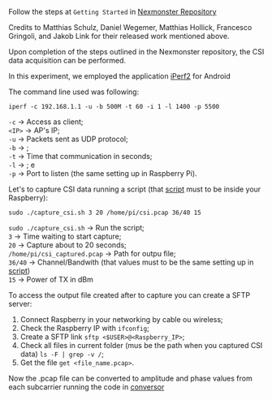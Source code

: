 Follow the steps at `Getting Started` in [Nexmonster Repository](https://github.com/nexmonster/nexmon_csi/tree/pi-5.10.92)

Credits to Matthias Schulz, Daniel Wegemer, Matthias Hollick, Francesco Gringoli, and Jakob Link for their released work mentioned above.

Upon completion of the steps outlined in the Nexmonster repository, the CSI data acquisition can be performed.

In this experiment, we employed the application [iPerf2](https://play.google.com/store/apps/details?id=iperf.project&hl=en) for Android 

The command line used was following:
```
iperf -c 192.168.1.1 -u -b 500M -t 60 -i 1 -l 1400 -p 5500
```
`-c` $\rightarrow$ Access as client;  
`<IP>` $\rightarrow$ AP's IP;  
`-u` $\rightarrow$ Packets sent as UDP protocol;  
`-b` $\rightarrow$  ;  
`-t` $\rightarrow$ Time that communication in seconds;  
`-l` $\rightarrow$  ; e  
`-p` $\rightarrow$ Port to listen (the same setting up in Raspberry Pi). 

Let's to capture CSI data running a script (that [script](https://github.com/ljr-ita/csi-sec-course/blob/main/Rasp/capture_csi.sh) must to be inside your Raspberry):

```
sudo ./capture_csi.sh 3 20 /home/pi/csi.pcap 36/40 15
```
`sudo ./capture_csi.sh` $\rightarrow$ Run the script;  
`3` $\rightarrow$ Time waiting to start capture;  
`20` $\rightarrow$ Capture about to 20 seconds;  
`/home/pi/csi_captured.pcap` $\rightarrow$ Path for outpu file;  
`36/40` $\rightarrow$ Channel/Bandwith (that values must to be the same setting up in [script](https://github.com/ljr-ita/csi-sec-course/blob/main/Rasp/capture_csi.sh))  
`15` $\rightarrow$ Power of TX in dBm  

To access the output file created after to capture you can create a SFTP server:
  1. Connect Raspberry in your networking by cable ou wireless;  
  2. Check the Raspberry IP with `ifconfig`;
  3. Create a SFTP link `sftp <$USER>@<Raspberry_IP>`;
  4. Check all files in current folder (mus be the path when you captured CSI data) `ls -F | grep -v /`;
  5. Get the file `get <file_name.pcap>`.

Now the .pcap file can be converted to amplitude and phase values from each subcarrier running the code in [conversor](https://github.com/ljr-ita/csi-sec-course/blob/main/Rasp/Conversor_amp_pha_CSIdata_rasp.ipynb)
